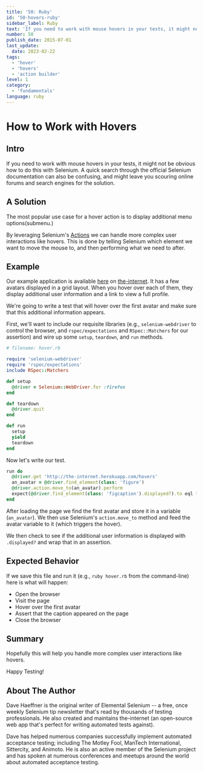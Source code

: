```yaml
---
title: '50: Ruby'
id: '50-hovers-ruby'
sidebar_label: Ruby 
text: 'If you need to work with mouse hovers in your tests, it might not be obvious how to do this with Selenium. A quick search through the official Selenium documentation can also be confusing, and might leave you scouring online forums and search engines for the solution.'
number: 50
publish_date: 2015-07-01
last_update:
  date: 2023-02-22
tags:
  - 'hover'
  - 'hovers'
  - 'action builder'
level: 1
category:
  - 'fundamentals'
language: ruby
---
```


# How to Work with Hovers

## Intro

If you need to work with mouse hovers in your tests, it might not be obvious how to do this with Selenium. A quick search through the official Selenium documentation can also be confusing, and might leave you scouring online forums and search engines for the solution.

## A Solution

The most popular use case for a hover action is to display additional menu options(submenu.)

By leveraging Selenium's [Actions](https://seleniumhq.github.io/selenium/docs/api/rb/Selenium/WebDriver/ActionBuilder.html) we can handle more complex user interactions like hovers. This is done by telling Selenium which element we want to move the mouse to, and then performing what we need to after.

## Example

Our example application is available [here](http://the-internet.herokuapp.com/hovers) on [the-internet](http://github.com/tourdedave/the-internet). It has a few avatars displayed in a grid layout. When you hover over each of them, they display additional user information and a link to view a full profile.

We're going to write a test that will hover over the first avatar and make sure that this additional information appears.

First, we'll want to include our requisite libraries (e.g., `selenium-webdriver` to control the browser, and `rspec/expectations` and `RSpec::Matchers` for our assertion) and wire up some `setup`, `teardown`, and `run` methods.

```ruby
# filename: hover.rb

require 'selenium-webdriver'
require 'rspec/expectations'
include RSpec::Matchers

def setup
  @driver = Selenium::WebDriver.for :firefox
end

def teardown
  @driver.quit
end

def run
  setup
  yield
  teardown
end
```

Now let's write our test.

```ruby
run do
  @driver.get 'http://the-internet.herokuapp.com/hovers'
  an_avatar = @driver.find_element(class: 'figure')
  @driver.action.move_to(an_avatar).perform
  expect(@driver.find_element(class: 'figcaption').displayed?).to eql true
end
```

After loading the page we find the first avatar and store it in a variable (`an_avatar`). We then use Selenium's `action.move_to` method and feed the avatar variable to it (which triggers the hover).

We then check to see if the additional user information is displayed with `.displayed?` and wrap that in an assertion.

## Expected Behavior

If we save this file and run it (e.g., `ruby hover.rb` from the command-line) here is what will happen:

+ Open the browser
+ Visit the page
+ Hover over the first avatar
+ Assert that the caption appeared on the page
+ Close the browser


## Summary

Hopefully this will help you handle more complex user interactions like hovers.

Happy Testing!

## About The Author

Dave Haeffner is the original writer of Elemental Selenium -- a free, once weekly Selenium tip newsletter that's read by thousands of testing professionals. He also created and maintains the-internet (an open-source web app that's perfect for writing automated tests against).

Dave has helped numerous companies successfully implement automated acceptance testing; including The Motley Fool, ManTech International, Sittercity, and Animoto. He is also an active member of the Selenium project and has spoken at numerous conferences and meetups around the world about automated acceptance testing.
